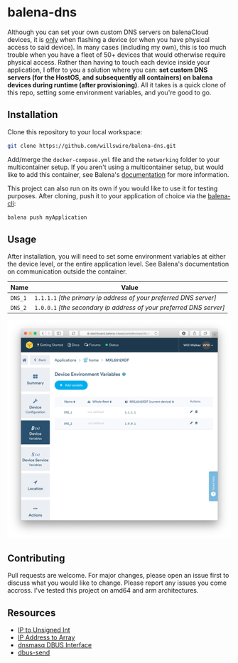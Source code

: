 # balena-dns

Although you can set your own custom DNS servers on balenaCloud devices, it is [only](https://www.balena.io/docs/reference/OS/network/2.x/#setting-a-static-ip) when flashing a device (or when you have physical access to said device). In many cases (including my own), this is too much trouble when you have a fleet of 50+ devices that would otherwise require physical access. Rather than having to touch each device inside your application, I offer to you a solution where you can: **set custom DNS servers (for the HostOS, and subsequently all containers) on balena devices during runtime (after provisioning)**.  All it takes is a quick clone of this repo, setting some environment variables, and you're good to go. 

## Installation

Clone this repository to your local workspace:

```bash
git clone https://github.com/willswire/balena-dns.git
```

Add/merge the `docker-compose.yml` file and the `networking` folder to your multicontainer setup. If you aren't using a multicontainer setup, but would like to add this container, see Balena's [documentation](https://www.balena.io/docs/learn/develop/multicontainer/) for more information.

This project can also run on its own if you would like to use it for testing purposes. After cloning, push it to your application of choice via the [balena-cli](https://github.com/balena-io/balena-cli/blob/master/INSTALL.md):

```bash
balena push myApplication
```

## Usage

After installation, you will need to set some environment variables at either the device level, or the entire application level. See Balena's documentation on communication outside the container.

| Name    | Value                                                        |
| ------- | ------------------------------------------------------------ |
| `DNS_1` | `1.1.1.1` _[the primary ip address of your preferred DNS server]_ |
| `DNS_2` | `1.0.0.1` _[the secondary ip address of your preferred DNS server]_ |

![screenshot](screenshot.png)

## Contributing

Pull requests are welcome. For major changes, please open an issue first to discuss what you would like to change. Please report any issues you come accross. I've tested this project on amd64 and arm architectures.

## Resources
- [IP to Unsigned Int](http://www.aboutmyip.com/AboutMyXApp/IP2Integer.jsp)
- [IP Address to Array](https://www.tutorialkart.com/bash-shell-scripting/bash-split-string/)
- [dnsmasq DBUS Interface](http://www.thekelleys.org.uk/dnsmasq/docs/DBus-interface)
- [dbus-send](https://dbus.freedesktop.org/doc/dbus-send.1.html)
